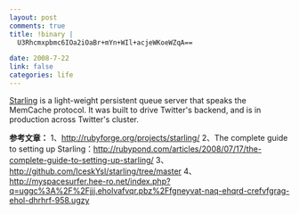 ```yaml
--- 
layout: post
comments: true
title: !binary |
  U3Rhcmxpbmc6IOa2iOaBr+mYn+WIl+acjeWKoeWZqA==

date: 2008-7-22
link: false
categories: life
---
```

<a href="http://rubyforge.org/projects/starling/">Starling</a> is a light-weight persistent queue server that speaks the MemCache protocol. It was built to drive Twitter's backend, and is in production across Twitter's cluster.

<strong>参考文章：</strong>
1、http://rubyforge.org/projects/starling/
2、The complete guide to setting up Starling：http://rubypond.com/articles/2008/07/17/the-complete-guide-to-setting-up-starling/
3、http://github.com/IceskYsl/starling/tree/master
4、http://myspacesurfer.hee-ro.net/index.php?q=uggc%3A%2F%2Fjjj.eholvafvqr.pbz%2Ffgneyvat-naq-ehqrd-crefvfgrag-ehol-dhrhrf-958.ugzy
